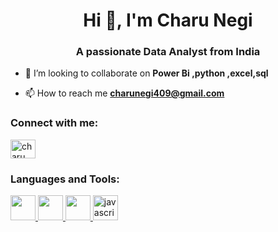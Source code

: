 <h1 align="center">Hi 👋, I'm Charu Negi</h1>
<h3 align="center">A passionate Data Analyst from India</h3>

- 👯 I’m looking to collaborate on **Power Bi ,python ,excel,sql**

- 📫 How to reach me **charunegi409@gmail.com**

<h3 align="left">Connect with me:</h3>
<p align="left">
<a href="https://instagram.com/charu_negi21" target="blank"><img align="center" src="https://raw.githubusercontent.com/rahuldkjain/github-profile-readme-generator/master/src/images/icons/Social/instagram.svg" alt="charu_negi21" height="30" width="40" /></a>
</p>

<h3 align="left">Languages and Tools:</h3>
<p align="left"> <a href="https://www.mysql.com/"> <img src="https://as2.ftcdn.net/v2/jpg/01/65/74/51/1000_F_165745139_E2bviwHyYIQU9trwqhCKPXvdW8PXBByF.jpg" width="40" height="40"/> </a> <a href="https://www.microsoft.com/en-us/power-platform/products/power-bi"> <img src="https://encrypted-tbn0.gstatic.com/images?q=tbn:ANd9GcSFfXfE65PHJKDEolSNUuJjUfqR8CtzRsc49DaZWYhoIJ9XDWNR6rm-SCeaw_XTk1j1Gg8&usqp=CAU"width="40" height="40"/> </a> <a href="https://www.python.org/"> <img src="https://encrypted-tbn0.gstatic.com/images?q=tbn:ANd9GcR11AkEFkrcsvETIbcPuMhjUyOANOTCfybFnvDQ3FhWY1XRzSfAxuLNj-AuViKXIWkB3hg&usqp=CAU" width="40" height="40"/> </a> <a href="https://www.microsoft.com/en-in/microsoft-365/excel"> <img src="https://www.academyit.com.au/wp-content/uploads/academy-it-microsoft-office-excel-vendor-training.jpg" alt="javascript" width="40" height="40"/> </a>  </p>

